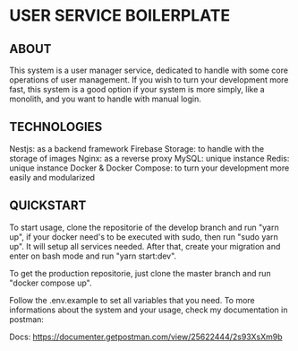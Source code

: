 # USER SERVICE BOILERPLATE
## ABOUT
This system is a user manager service, dedicated to handle with some core operations of user management. If you wish to turn your development more fast, this system is a good option if your system is more simply, like a monolith, and you want to handle with manual login.

## TECHNOLOGIES
Nestjs: as a backend framework
Firebase Storage: to handle with the storage of images
Nginx: as a reverse proxy
MySQL: unique instance
Redis: unique instance
Docker & Docker Compose: to turn your development more easily and modularized

## QUICKSTART
To start usage, clone the repositorie of the develop branch and run "yarn up", if your docker need's to be executed with sudo, then run "sudo yarn up". It will setup all services needed. After that, create your migration and enter on bash mode and run "yarn start:dev".

To get the production repositorie, just clone the master branch and run "docker compose up".

Follow the .env.example to set all variables that you need. To more informations about the system and your usage, check my documentation in postman:

Docs: <a src="https://documenter.getpostman.com/view/25622444/2s93XsXm9b" target="_blank">https://documenter.getpostman.com/view/25622444/2s93XsXm9b</a>


